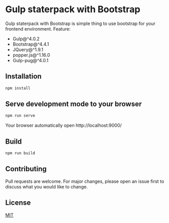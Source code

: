# Gulp staterpack with Bootstrap

Gulp staterpack with Bootstrap is simple thing to use bootstrap for your frontend environment.
Feature:
- Gulp@^4.0.2
- Bootstrap@^4.4.1
- JQuery@^1.9.1
- popper.js@^1.16.0
- Gulp-pug@^4.0.1


## Installation

```bash
npm install
```

## Serve development mode to your browser
```bash
npm run serve
```
Your browser automatically open http://localhost:9000/

## Build
```bash
npm run build
```

## Contributing
Pull requests are welcome. For major changes, please open an issue first to discuss what you would like to change.

## License
[MIT](https://choosealicense.com/licenses/mit/)